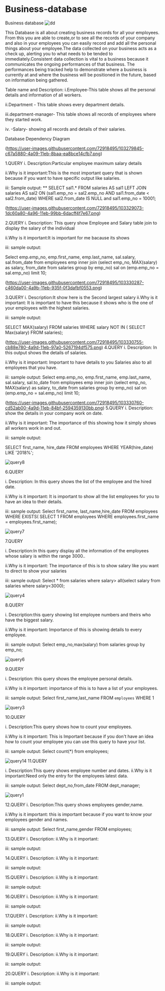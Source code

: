 # Business-database
Business database
![dd](https://user-images.githubusercontent.com/72918495/103275341-f07a4d80-49fe-11eb-8a83-46f0d19edf5e.png)

This Database is all about creating business records for all your employees. From this you are able to create,or to see all the records of your company and also in your employees you can easily record and add all the personal things about your employee.The data collected on your business acts as a check up, alerting you to what needs to be tended to immediately.Consistent data collection is vital to a business because it communicates the ongoing performances of that business. The performances being tracked help to demonstrate where a business is currently at and where the business will be positioned in the future, based on information being gathered. 


Table name and Description:
   i.Employee-This table shows all the personal details and information  of all workers.

   ii.Department - This table shows every department details.

  iii.department-manager- This table shows all records of employees where they started work.

 iv. -Salary- showing all records and details of their salaries.
 
Database Dependency Diagram

(https://user-images.githubusercontent.com/72918495/103279845-c67a5880-4a09-11eb-8baa-ea8bce14cfb7.png)
>
1.QUERY 
       i. Description:Particular employee maximum salary details
       
   ii.Why is it important:This is the most important query that is shown because if you want to have specific output like salaries.
     
   iii: Sample output:
  ** 
   SELECT sal1.* FROM salaries AS sal1 LEFT JOIN salaries AS sal2 ON (sal1.emp_no = sal2.emp_no AND sal1.from_date < sal2.from_date) WHERE sal2.from_date IS NULL and sal1.emp_no = 10001;
   
  (https://user-images.githubusercontent.com/72918495/103329073-1dc60a80-4a96-11eb-99bb-6dacff4f7e67.png)
>
2.QUERY 
       i. Description: This query show Employee and Salary table join to display the salary of the individual
       
   ii.Why is it important:It is important for me bacause its shows 
   
   
   iii: sample output:
   
   Select emp.emp_no, emp.first_name, emp.last_name, sal.salary, sal.from_date from employees emp inner join (select emp_no, MAX(salary) as salary, from_date from salaries group by emp_no) sal on (emp.emp_no = sal.emp_no) limit 10;
   
  (https://user-images.githubusercontent.com/72918495/103330287-c460da00-4a9b-11eb-935f-0f3dafbf0553.png)

>
3.QUERY 
       i. Description:It show here is the Second largest salary
      ii.Why is it important: It is important to have this because it shows who is the one of your employees with the highest salaries. 

   iii: sample output:
  
 SELECT MAX(salary) FROM salaries WHERE salary NOT IN ( SELECT Max(salary) FROM salaries);
 
 (https://user-images.githubusercontent.com/72918495/103330755-cb88e780-4a9d-11eb-97a0-5267194df575.png)
4.QUERY 
     i. Description: In this output shows the details of salaries.
         
   ii.Why is it important: Important to have details to you Salaries also to all employees that you have.
   
   iii: sample output:
    Select emp.emp_no, emp.first_name, emp.last_name, sal.salary, sal.to_date from employees emp inner join (select emp_no, MAX(salary) as salary, to_date from salaries group by emp_no) sal on (emp.emp_no = sal.emp_no) limit 10;
   
   (https://user-images.githubusercontent.com/72918495/103330760-cd52ab00-4a9d-11eb-84bf-2594359130bb.png)
5.QUERY 
        i. Description:  show the details in your company work on date.

   ii.Why is it important: The importance of this showing how it simply shows all workers work in and out. 

   iii: sample output:
   
   SELECT first_name, hire_date 
FROM employees 
WHERE YEAR(hire_date)  LIKE '2018%';

![query8](https://user-images.githubusercontent.com/72918495/103330749-c9bf2400-4a9d-11eb-87be-cbdc616b13c1.png)

6.QUERY 

   i. Description: In this query shows the list of the employee and the hired date.

  ii.Why is it important: It is important to show all the list employees for you to have an idea to their details. 

   iii: sample output:
   Select 
    first_name, last_name,hire_date
FROM
    employees
WHERE
    EXISTS( SELECT 
            1
        FROM
            employees
        WHERE
           employees.first_name = employees.first_name);

![query7](https://user-images.githubusercontent.com/72918495/103330747-c9bf2400-4a9d-11eb-93c7-5323a4ee14e2.png)

7.QUERY 

   i. Description:In this query display all the information of the employees whose salary is within the range 3000..

   ii.Why is it important: The importance of this is to show salary like you want to direct to show your salaries
   
 iii: sample output:
   Select * from salaries  where salary> all(select salary  from salaries where salary<3000);
   
![query4](https://user-images.githubusercontent.com/72918495/103330744-c88df700-4a9d-11eb-9e9a-953cf108f379.png)

8.QUERY 

  i. Description:this query showing list employee numbers and theirs who have  the biggest salary.
     
 ii.Why is it important: Importance of this is showing details to every employee.

      
   iii: sample output:
   Select emp_no,max(salary) from salaries group by emp_no;
   
   ![query6](https://user-images.githubusercontent.com/72918495/103330746-c9268d80-4a9d-11eb-91fa-82b03d3ff90d.png)

9.QUERY 

   i. Description: this query shows the employee personal details.
       
 ii.Why is it important: importance of this is to have a  list of your employees. 

iii: sample output:
   Select first_name,last_name FROM `employees` WHERE 1
   
   ![query3](https://user-images.githubusercontent.com/72918495/103330743-c7f56080-4a9d-11eb-956e-e6bcf383e59a.png)


10.QUERY 

  i. Description:This query shows how to count your employees. 
       
ii.Why is it important: This is Important because if you don't have an idea how to count your employee you can use this query to have your list.
      
iii: sample output:
   Select count(*) from employees;
  
![query14](https://user-images.githubusercontent.com/72918495/103330757-ccba1480-4a9d-11eb-9757-6be66f6e0583.png)
11.QUERY

 i. Description:This query shows employee  number and dates.
ii.Why is it important:Need only the entry for the employees latest data.

iii: sample output:
    Select  dept_no,from_date 
FROM dept_manager; 

![query1](https://user-images.githubusercontent.com/72918495/103330741-c62b9d00-4a9d-11eb-9144-32073b5ebe73.png)



12.QUERY 
        i. Description:This query shows employees gender,name.
        
  ii.Why is it important: this is important because if you want to know your employees gender and names.
  
iii: sample output:
   Select first_name,gender 
       FROM employees;
       

13.QUERY 
       i. Description:
      ii.Why is it important:
      
   iii: sample output:

14.QUERY 
       i. Description:
      ii.Why is it important:
      
   iii: sample output:

15.QUERY 
       i. Description:
      ii.Why is it important:
      
   iii: sample output:

16.QUERY 
       i. Description:
      ii.Why is it important:
      
   iii: sample output:

17.QUERY 
       i. Description:
      ii.Why is it important:
      
   iii: sample output:

18.QUERY 
       i. Description:
      ii.Why is it important:
      
   iii: sample output:

19.QUERY 
       i. Description:
      ii.Why is it important:

   iii: sample output:
   
20.QUERY 
       i. Description:
      ii.Why is it important:
      
   iii: sample output:


